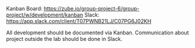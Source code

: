 Kanban Board: https://zube.io/group-project-6/group-project/w/development/kanban
Slack: https://app.slack.com/client/T07PWNB21LJ/C07PG6J02KH

All development should be documented via Kanban.
Communication about project outside the lab should be done in Slack.